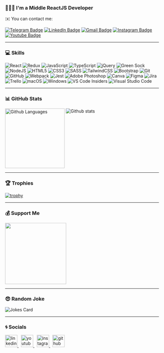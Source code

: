 ### 🧑🏻‍💻 I'm a Middle ReactJS Developer
✉️ You can contact me:

[![Telegram Badge](https://img.shields.io/badge/-Telegram-deepskyblue?style=flat&logo=Telegram&logoColor=white)](https://t.me/exslym) [![LinkedIn Badge](https://img.shields.io/badge/-LinkedIn-blue?style=flat&logo=Linkedin&logoColor=white)](https://www.linkedin.com/in/exslym) [![Gmail Badge](https://img.shields.io/badge/-Gmail-mediumseagreen?style=flat&logo=Gmail&logoColor=white)](mailto:exslym@gmail.com) [![Instagram Badge](https://img.shields.io/badge/-Instagram-deeppink?style=flat&logo=Instagram&logoColor=white)](https://www.instagram.com/ex.slym/) [![Youtube Badge](https://img.shields.io/badge/-Youtube-crimson?style=flat&logo=Youtube&logoColor=white)](https://www.youtube.com/c/exslym)

---

### 💻 Skills
![React](https://img.shields.io/badge/react-%2320232a.svg?style=for-the-badge&logo=react&logoColor=%2361DAFB)
![Redux](https://img.shields.io/badge/redux-%23593d88.svg?style=for-the-badge&logo=redux&logoColor=white)
![JavaScript](https://img.shields.io/badge/javascript-%23323330.svg?style=for-the-badge&logo=javascript&logoColor=%23F7DF1E)
![TypeScript](https://img.shields.io/badge/typescript-%23007ACC.svg?style=for-the-badge&logo=typescript&logoColor=white)
![jQuery](https://img.shields.io/badge/jquery-%230769AD.svg?style=for-the-badge&logo=jquery&logoColor=white)
![Green Sock](https://img.shields.io/badge/green%20sock-88CE02?style=for-the-badge&logo=greensock&logoColor=white)
![NodeJS](https://img.shields.io/badge/node.js-6DA55F?style=for-the-badge&logo=node.js&logoColor=white)
![HTML5](https://img.shields.io/badge/html5-%23E34F26.svg?style=for-the-badge&logo=html5&logoColor=white)
![CSS3](https://img.shields.io/badge/css3-%231572B6.svg?style=for-the-badge&logo=css3&logoColor=white)
![SASS](https://img.shields.io/badge/SASS-hotpink.svg?style=for-the-badge&logo=SASS&logoColor=white)
![TailwindCSS](https://img.shields.io/badge/tailwindcss-%2338B2AC.svg?style=for-the-badge&logo=tailwind-css&logoColor=white)
![Bootstrap](https://img.shields.io/badge/bootstrap-%23563D7C.svg?style=for-the-badge&logo=bootstrap&logoColor=white)
![Git](https://img.shields.io/badge/git-%23F05033.svg?style=for-the-badge&logo=git&logoColor=white)
![GitHub](https://img.shields.io/badge/github-%23121011.svg?style=for-the-badge&logo=github&logoColor=white)
![Webpack](https://img.shields.io/badge/webpack-%238DD6F9.svg?style=for-the-badge&logo=webpack&logoColor=black)
![Jest](https://img.shields.io/badge/-jest-%23C21325?style=for-the-badge&logo=jest&logoColor=white)
![Adobe Photoshop](https://img.shields.io/badge/adobe%20photoshop-%2331A8FF.svg?style=for-the-badge&logo=adobe%20photoshop&logoColor=white)
![Canva](https://img.shields.io/badge/Canva-%2300C4CC.svg?style=for-the-badge&logo=Canva&logoColor=white)
![Figma](https://img.shields.io/badge/figma-%23F24E1E.svg?style=for-the-badge&logo=figma&logoColor=white)
![Jira](https://img.shields.io/badge/jira-%230A0FFF.svg?style=for-the-badge&logo=jira&logoColor=white)
![Trello](https://img.shields.io/badge/Trello-%23026AA7.svg?style=for-the-badge&logo=Trello&logoColor=white)
![macOS](https://img.shields.io/badge/mac%20os-000000?style=for-the-badge&logo=macos&logoColor=F0F0F0)
![Windows](https://img.shields.io/badge/Windows-0078D6?style=for-the-badge&logo=windows&logoColor=white)
![VS Code Insiders](https://img.shields.io/badge/VS%20Code%20Insiders-35b393.svg?style=for-the-badge&logo=visual-studio-code&logoColor=white)
![Visual Studio Code](https://img.shields.io/badge/Visual%20Studio%20Code-0078d7.svg?style=for-the-badge&logo=visual-studio-code&logoColor=white)

<!-- <p align="left">
	<a href="https://reactjs.org/" target="_blank" rel="noreferrer" title="ReactJS">
		<img src="https://raw.githubusercontent.com/danielcranney/readme-generator/main/public/icons/skills/react-colored.svg" width="36" height="36" alt="React" />
	</a>&nbsp
	<a href="https://redux.js.org/" target="_blank" rel="noreferrer" title="Redux">
		<img src="https://raw.githubusercontent.com/danielcranney/readme-generator/main/public/icons/skills/redux-colored.svg" width="36" height="36" alt="Redux" />
	</a>&nbsp
	<a href="https://developer.mozilla.org/en-US/docs/Web/JavaScript" target="_blank" rel="noreferrer" title="JavaScript">
		<img src="https://raw.githubusercontent.com/danielcranney/readme-generator/main/public/icons/skills/javascript-colored.svg" width="36" height="36" alt="JavaScript" />
	</a>&nbsp
	<a href="https://www.typescriptlang.org/" target="_blank" rel="noreferrer" title="TypeScript">
		<img src="https://raw.githubusercontent.com/danielcranney/readme-generator/main/public/icons/skills/typescript-colored.svg" width="36" height="36" alt="TypeScript" />
	</a>&nbsp
	<a href="https://developer.mozilla.org/en-US/docs/Glossary/HTML5" target="_blank" rel="noreferrer" title="HTML5">
		<img src="https://raw.githubusercontent.com/danielcranney/readme-generator/main/public/icons/skills/html5-colored.svg" width="36" height="36" alt="HTML5" />
	</a>&nbsp
	<a href="https://www.w3.org/TR/CSS/#css" target="_blank" rel="noreferrer" title="CSS3">
		<img src="https://raw.githubusercontent.com/danielcranney/readme-generator/main/public/icons/skills/css3-colored.svg" width="36" height="36" alt="CSS3" />
	</a>&nbsp
	<a href="https://sass-lang.com/" target="_blank" rel="noreferrer" title="SCSS">
		<img src="https://raw.githubusercontent.com/danielcranney/readme-generator/main/public/icons/skills/sass-colored.svg" width="36" height="36" alt="Sass" />
	</a>&nbsp
	<a href="https://tailwindcss.com/" target="_blank" rel="noreferrer" title="TailwindCSS">
		<img src="https://raw.githubusercontent.com/danielcranney/readme-generator/main/public/icons/skills/tailwindcss-colored.svg" width="36" height="36" alt="TailwindCSS" />
	</a>&nbsp
	<a href="https://git-scm.com/" target="_blank" rel="noreferrer" title="Git">
		<img src="https://github.com/devicons/devicon/blob/master/icons/git/git-original.svg" title="git" alt="git" width="36" height="36"/>
	</a>&nbsp
	<a href="https://webpack.js.org/" target="_blank" rel="noreferrer" title="Webpack">
		<img src="https://raw.githubusercontent.com/danielcranney/readme-generator/main/public/icons/skills/webpack-colored.svg" width="36" height="36" alt="Webpack" />
	</a>&nbsp
	<a href="https://nodejs.org/en/" target="_blank" rel="noreferrer" title="NodeJS">
		<img src="https://raw.githubusercontent.com/danielcranney/readme-generator/main/public/icons/skills/nodejs-colored.svg" width="36" height="36" alt="NodeJS" />
	</a>
</p> -->
<!-- 
---
### ⚙️ Tools

<p align="left">
	<a href="https://insiders.vscode.dev/" target="_blank" rel="noreferrer" title="vscode-insiders">
		<img src="https://cdn.icon-icons.com/icons2/1495/PNG/512/visualstudiocodeinsiders_103154.png" width="36" height="36" alt="VScode" />
	</a>&nbsp
		<a href="https://www.figma.com/" target="_blank" rel="noreferrer" title="figma">
		<img src="https://cdn-icons-png.flaticon.com/512/5968/5968705.png" width="34" height="34" alt="Figma" />
	</a>&nbsp
	<a href="https://www.adobe.com/products/photoshop.html" target="_blank" rel="noreferrer" title="photoshop">
		<img src="https://cdn-icons-png.flaticon.com/512/136/136529.png" width="36" height="36" alt="Photoshop" />
	</a>&nbsp
	<a href="https://www.canva.com/" target="_blank" rel="noreferrer" title="canva">
		<img src="https://upload.wikimedia.org/wikipedia/commons/thumb/0/08/Canva_icon_2021.svg/600px-Canva_icon_2021.svg.png?20220821125247" width="36" height="36" alt="Canva" />
	</a>&nbsp
	<a href="https://www.apple.com/final-cut-pro/" target="_blank" rel="noreferrer" title="finalcut">
		<img src="https://help.apple.com/assets/6169D386C62BCC4E874FA2D0/6169D39EC62BCC4E874FA2E0/en_US/97f5f4dfe6df84d78caacff68ec63538.png" width="36" height="36" alt="finalcut" />
	</a> 
</p>  -->

---

### 📊 GitHub Stats

<p align="left">
	<img height="195px" src="https://github-readme-stats.vercel.app/api/top-langs/?username=exslym&layout=compact&theme=dark" alt="Github Languages" style="display: inline-block; vertical-align: top;"/>
	<img src="http://github-readme-streak-stats.herokuapp.com?user=exslym&theme=dark" alt="Github stats" style="display: inline-block; vertical-align: top;" />
</p>

<!-- 
[![GitHub Streak](https://streak-stats.demolab.com/?user=exslym&theme=dark)](https://git.io/streak-stats) -->

---

### 🏆 Trophies

<!-- [![trophy](https://github-profile-trophy.vercel.app/?username=exslym&theme=onedark)](https://github.com/exslym/github-profile-trophy) -->
[![trophy](https://github-profile-trophy.vercel.app/?username=exslym&no-bg=true&margin-w=5&margin-h=5&theme=discord&title=Repositories,Commits,Stars,Followers,PullRequest)](https://github.com/exslym/github-profile-trophy)

---

### 💰 Support Me

<p align="left">
	<a href="https://www.buymeacoffee.com/exslym" target="_blank">
		<img src="https://cdn.buymeacoffee.com/buttons/v2/default-yellow.png" width="200" />
	</a>
</p>

---

### 😎 Random Joke

![Jokes Card](https://readme-jokes.vercel.app/api?borderColor=%23FFF&bgColor=%2322272E)
<!-- 
<p align="left">
  <a href="https://www.youtube.com/channel/UCJOcuwAqBpT0TC-8EWCWY7Q?sub_confirmation=1"><img alt="Youtube" title="Youtube" src="https://img.shields.io/badge/-Subscribe-red?style=for-the-badge&logo=youtube&logoColor=white"/></a>
</p> -->

---

### 🌀 Socials

<p align="left">
	<a href="https://www.linkedin.com/in/exslym" target="_blank" rel="noreferrer">
		<img src="https://cdn-icons-png.flaticon.com/512/145/145807.png" width="40" height="40"  alt="linkedin" title="linkedin"/>
	</a>&nbsp
		<a href="https://www.youtube.com/c/exslym" target="_blank" rel="noreferrer">
		<img src="https://cdn-icons-png.flaticon.com/512/3670/3670147.png" width="40" height="40" alt="youtube" title="youtube"/>
	</a>&nbsp
	<a href="https://www.instagram.com/ex.slym" target="_blank" rel="noreferrer">
		<img src="https://cdn-icons-png.flaticon.com/512/3955/3955024.png" width="40" height="40"  alt="instagram" title="instagram"/>
	</a>&nbsp
		<a href="https://www.github.com/exslym" target="_blank" rel="noreferrer">
		<img src="https://cdn-icons-png.flaticon.com/512/733/733553.png" width="40" height="40"  alt="github" title="github"/>
	</a>
</p>
